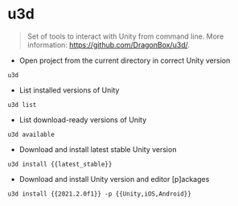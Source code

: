 # u3d

> Set of tools to interact with Unity from command line.
> More information: <https://github.com/DragonBox/u3d/>.

- Open project from the current directory in correct Unity version

`u3d`

- List installed versions of Unity

`u3d list`

- List download-ready versions of Unity

`u3d available`

- Download and install latest stable Unity version

`u3d install {{latest_stable}}`

- Download and install Unity version and editor [p]ackages

`u3d install {{2021.2.0f1}} -p {{Unity,iOS,Android}}`
